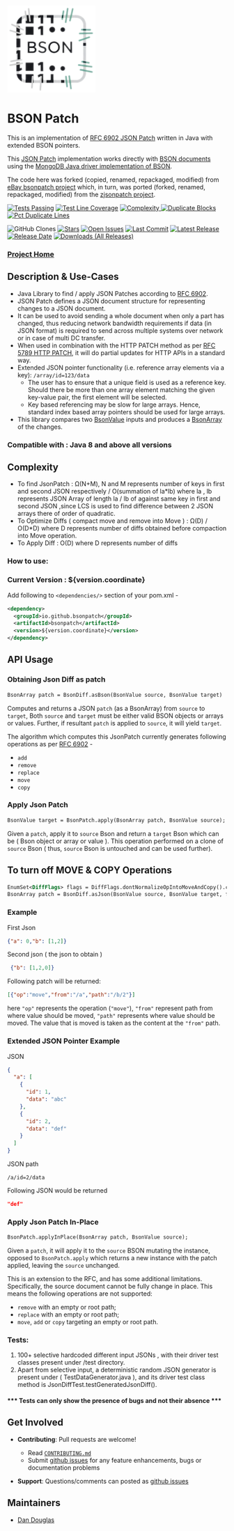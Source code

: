 <img src="src/site/resources/images/bsonpatch.png" alt="bsonpatch logo" height="200px"> 

# BSON Patch

This is an implementation of [RFC 6902 JSON Patch](https://datatracker.ietf.org/doc/html/rfc6902) written in Java with extended BSON pointers.

This [JSON Patch](http://jsonpatch.com) implementation works directly with [BSON documents](http://bsonspec.org/) using the [MongoDB Java driver implementation of BSON](https://www.mongodb.com/json-and-bson). 

The code here was forked (copied, renamed, repackaged, modified) from [eBay bsonpatch project](https://github.com/eBay/bsonpatch) which, in turn, was ported (forked, renamed, repackaged, modified) from the [zjsonpatch project](https://github.com/flipkart-incubator/zjsonpatch).

[![Tests Passing](https://img.shields.io/endpoint?style=for-the-badge&url=https://bsonpatch.github.io/bsonpatch/reports/tests.json)]() [![Test Line Coverage](https://img.shields.io/endpoint?style=for-the-badge&url=https://bsonpatch.github.io/bsonpatch/reports/coverage.json)]() [![Complexity](https://img.shields.io/endpoint?style=for-the-badge&url=https://bsonpatch.github.io/bsonpatch/reports/pmd-complexity.json)
![Duplicate Blocks](https://img.shields.io/endpoint?style=for-the-badge&url=https://bsonpatch.github.io/bsonpatch/reports/cpd-blocks.json)]() [![Pct Duplicate Lines](https://img.shields.io/endpoint?style=for-the-badge&url=https://bsonpatch.github.io/bsonpatch/reports/cpd-duplication.json)]()

![GitHub Clones](https://img.shields.io/badge/dynamic/json?style=for-the-badge&label=Clones&query=count&url=https://gist.githubusercontent.com/dandoug/a5f78346daae50c50214e00aa731bad1/raw/clone.json&logo=github) [![Stars](https://img.shields.io/github/stars/bsonpatch/bsonpatch?style=for-the-badge&logo=github)](https://github.com/bsonpatch/bsonpatch/stargazers)
[![Open Issues](https://img.shields.io/github/issues/bsonpatch/bsonpatch?style=for-the-badge&logo=github)](https://github.com/bsonpatch/bsonpatch/issues)
[![Last Commit](https://img.shields.io/github/last-commit/bsonpatch/bsonpatch?style=for-the-badge&logo=github)](https://github.com/bsonpatch/bsonpatch/commits)
[![Latest Release](https://img.shields.io/github/v/release/bsonpatch/bsonpatch?display_name=tag&style=for-the-badge&logo=github)](https://github.com/bsonpatch/bsonpatch/releases/latest)
[![Release Date](https://img.shields.io/github/release-date/bsonpatch/bsonpatch?style=for-the-badge&logo=github)](https://github.com/bsonpatch/bsonpatch/releases)
[![Downloads (All Releases)](https://img.shields.io/github/downloads/bsonpatch/bsonpatch/total?style=for-the-badge&logo=github)](https://github.com/bsonpatch/bsonpatch/releases)

### [Project Home](https://bsonpatch.github.io/bsonpatch)

## Description & Use-Cases
- Java Library to find / apply JSON Patches according to [RFC 6902](https://datatracker.ietf.org/doc/html/rfc6902).
- JSON Patch defines a JSON document structure for representing changes to a JSON document.
- It can be used to avoid sending a whole document when only a part has changed, thus reducing network bandwidth requirements if data (in JSON format) is required to send across multiple systems over network or in case of multi DC transfer.
- When used in combination with the HTTP PATCH method as per [RFC 5789 HTTP PATCH](https://datatracker.ietf.org/doc/html/rfc5789), it will do partial updates for HTTP APIs in a standard way.
- Extended JSON pointer functionality (i.e. reference array elements via a key): `/array/id=123/data`
    - The user has to ensure that a unique field is used as a reference key. Should there be more than one array
      element matching the given key-value pair, the first element will be selected.
    - Key based referencing may be slow for large arrays. Hence, standard index based array pointers should be used for large arrays.
- This library compares two [BsonValue](https://mongodb.github.io/mongo-java-driver/3.12/javadoc/org/bson/BsonValue.html) inputs and produces a [BsonArray](https://mongodb.github.io/mongo-java-driver/3.12/javadoc/org/bson/BsonArray.html) of the changes.


### Compatible with : Java 8 and above all versions

## Complexity
- To find JsonPatch : Ω(N+M), N and M represents number of keys in first and second JSON respectively / O(summation of la*lb) where la , lb represents JSON Array of length la / lb of against same key in first and second JSON ,since LCS is used to find difference between 2 JSON arrays there of order of quadratic.
- To Optimize Diffs ( compact move and remove into Move ) : Ω(D) / O(D*D) where D represents number of diffs obtained before compaction into Move operation.
- To Apply Diff : O(D) where D represents number of diffs

### How to use:

### Current Version : ${version.coordinate}

Add following to `<dependencies/>` section of your pom.xml -

```xml
<dependency>
  <groupId>io.github.bsonpatch</groupId>
  <artifactId>bsonpatch</artifactId>
  <version>${version.coordinate}</version>
</dependency>
```

## API Usage

### Obtaining Json Diff as patch
```xml
BsonArray patch = BsonDiff.asBson(BsonValue source, BsonValue target)
```
Computes and returns a JSON `patch` (as a BsonArray) from `source`  to `target`,
Both `source` and `target` must be either valid BSON objects or arrays or values. 
Further, if resultant `patch` is applied to `source`, it will yield `target`.

The algorithm which computes this JsonPatch currently generates following operations as per [RFC 6902](https://datatracker.ietf.org/doc/html/rfc6902#section-4) -  
 - `add`
 - `remove`
 - `replace`
 - `move`
 - `copy`
 
### Apply Json Patch
```xml
BsonValue target = BsonPatch.apply(BsonArray patch, BsonValue source);
```
Given a `patch`, apply it to `source` Bson and return a `target` Bson which can be ( Bson object or array or value ). This operation  performed on a clone of `source` Bson ( thus, `source` Bson is untouched and can be used further). 

 ## To turn off MOVE & COPY Operations
```xml
EnumSet<DiffFlags> flags = DiffFlags.dontNormalizeOpIntoMoveAndCopy().clone()
BsonArray patch = BsonDiff.asJson(BsonValue source, BsonValue target, flags)
```

### Example
First Json
```json
{"a": 0,"b": [1,2]}
```

Second json ( the json to obtain )
```json
 {"b": [1,2,0]}
```
Following patch will be returned:
```json
[{"op":"move","from":"/a","path":"/b/2"}]
```
here `"op"` represents the operation (`"move"`), `"from"` represent path from where value should be moved, `"path"` represents where value should be moved. The value that is moved is taken as the content at the `"from"` path.

### Extended JSON Pointer Example
JSON
```json
{
  "a": [
    {
      "id": 1,
      "data": "abc"
    },
    {
      "id": 2,
      "data": "def"
    }
  ]
}
```

JSON path
```jsonpath
/a/id=2/data
```

Following JSON would be returned
```json
"def"
```

### Apply Json Patch In-Place
```xml
BsonPatch.applyInPlace(BsonArray patch, BsonValue source);
```
Given a `patch`, it will apply it to the `source` BSON mutating the instance, opposed to `BsonPatch.apply` which returns 
a new instance with the patch applied, leaving the `source` unchanged.

This is an extension to the RFC, and has some additional limitations. Specifically, the source document cannot be fully change in place. This means the following operations are not supported:
* `remove` with an empty or root path;
* `replace` with an empty or root path;
* `move`, `add` or `copy` targeting an empty or root path.

### Tests:
1. 100+ selective hardcoded different input JSONs , with their driver test classes present under /test directory.
2. Apart from selective input, a deterministic random JSON generator is present under ( TestDataGenerator.java ),  and its driver test class method is JsonDiffTest.testGeneratedJsonDiff().

#### *** Tests can only show the presence of bugs and not their absence ***

## Get Involved

* **Contributing**: Pull requests are welcome!
  * Read [`CONTRIBUTING.md`](CONTRIBUTING.md) 
  * Submit [github issues](https://github.com/bsonpatch/bsonpatch/issues) for any feature enhancements, bugs or documentation problems
    
* **Support**: Questions/comments can posted as [github issues](https://github.com/bsonpatch/bsonpatch/issues)

## Maintainers

* [Dan Douglas](https://github.com/dandoug) 
